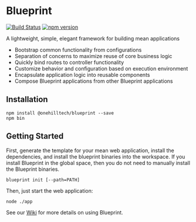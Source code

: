 Blueprint
================

[![Build Status](https://travis-ci.org/onehilltech/blueprint.svg?branch=master)](https://travis-ci.org/onehilltech/blueprint)
[![npm version](https://img.shields.io/npm/v/blueprint.svg)](https://npmjs.org/package/blueprint)

A lightweight, simple, elegant framework for building mean applications

* Bootstrap common functionality from configurations
* Separation of concerns to maximize reuse of core business logic
* Quickly bind routes to controller functionality
* Customize  behavior and configuration based on execution environment
* Encapsulate application logic into reusable components
* Compose Blueprint applications from other Blueprint applications

Installation
----------------

    npm install @onehilltech/blueprint --save
    npm bin
    
Getting Started
----------------

First, generate the template for your mean web application, install the dependencies, 
and install the blueprint binaries into the workspace. If you install Blueprint in 
the global space, then you do not need to manually install the Blueprint binaries.

    blueprint init [--path=PATH]

Then, just start the web application:

    node ./app
    
See our [Wiki](https://github.com/onehilltech/blueprint/wiki) for more details 
on using Blueprint.

